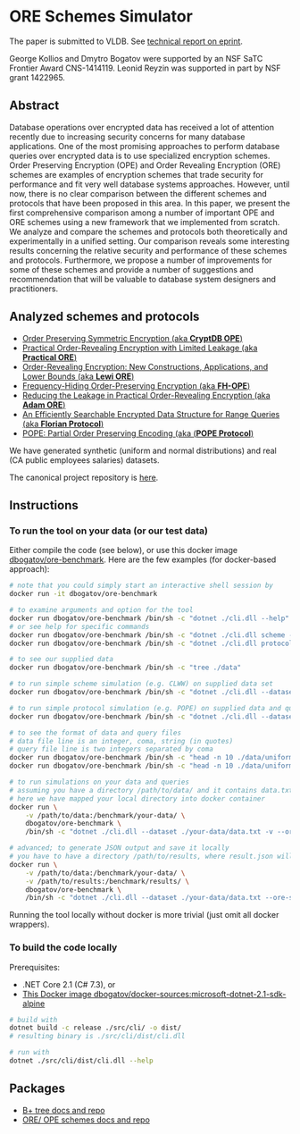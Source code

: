 # ORE Schemes Simulator

The paper is submitted to VLDB.
See [technical report on eprint](https://eprint.iacr.org/2018/953.pdf).

George Kollios and Dmytro Bogatov were supported by an NSF SaTC Frontier Award CNS-1414119.
Leonid Reyzin was supported in part by NSF grant 1422965.

## Abstract

Database operations over encrypted data has received a lot of attention recently due to increasing security concerns for many database applications.
One of the most promising approaches to perform database queries over encrypted data is to use specialized encryption schemes.
Order Preserving Encryption (OPE) and Order Revealing Encryption (ORE) schemes are examples of encryption schemes that trade security for performance and fit very well database systems approaches. However, until now, there is no clear comparison between the different schemes and protocols that have been proposed in this area.
In this paper, we present the first comprehensive comparison among a number of important OPE and ORE schemes using a new framework that we implemented from scratch.
We analyze and compare the schemes and protocols both theoretically and experimentally in a unified setting.
Our comparison reveals some interesting results concerning the relative security and performance of these schemes and protocols.
Furthermore, we propose a number of improvements for some of these schemes and provide a number of suggestions and recommendation that will be valuable to database system designers and practitioners.

## Analyzed schemes and protocols

- [Order Preserving Symmetric Encryption (aka **CryptDB OPE**)](https://eprint.iacr.org/2012/624.pdf)
- [Practical Order-Revealing Encryption with Limited Leakage (aka **Practical ORE**)](https://eprint.iacr.org/2015/1125.pdf)
- [Order-Revealing Encryption: New Constructions, Applications, and Lower Bounds (aka **Lewi ORE**)](https://eprint.iacr.org/2016/612.pdf)
- [Frequency-Hiding Order-Preserving Encryption (aka **FH-OPE**)](http://www.fkerschbaum.org/ccs15.pdf)
- [Reducing the Leakage in Practical Order-Revealing Encryption (aka **Adam ORE**)](https://eprint.iacr.org/2016/661.pdf)
- [An Efficiently Searchable Encrypted Data Structure for Range Queries (aka **Florian Protocol**)](https://arxiv.org/pdf/1709.09314.pdf)
- [POPE: Partial Order Preserving Encoding (aka (**POPE Protocol**)](https://arxiv.org/pdf/1610.04025.pdf)

We have generated synthetic (uniform and normal distributions) and real (CA public employees salaries) datasets.

The canonical project repository is [here](https://git.dbogatov.org/bu/ore-benchmark/Project-Code).

## Instructions

### To run the tool on your data (or our test data)

Either compile the code (see below), or use this docker image [dbogatov/ore-benchmark](https://hub.docker.com/r/dbogatov/ore-benchmark/).
Here are the few examples (for docker-based approach):

```bash
# note that you could simply start an interactive shell session by
docker run -it dbogatov/ore-benchmark

# to examine arguments and option for the tool
docker run dbogatov/ore-benchmark /bin/sh -c "dotnet ./cli.dll --help"
# or see help for specific commands
docker run dbogatov/ore-benchmark /bin/sh -c "dotnet ./cli.dll scheme --help"
docker run dbogatov/ore-benchmark /bin/sh -c "dotnet ./cli.dll protocol --help"

# to see our supplied data
docker run dbogatov/ore-benchmark /bin/sh -c "tree ./data"

# to run simple scheme simulation (e.g. CLWW) on supplied data set
docker run dbogatov/ore-benchmark /bin/sh -c "dotnet ./cli.dll --dataset ./data/uniform/data.txt -v --ore-scheme practicalore scheme"

# to run simple protocol simulation (e.g. POPE) on supplied data and query sets
docker run dbogatov/ore-benchmark /bin/sh -c "dotnet ./cli.dll --dataset ./data/uniform/data.txt -v --ore-scheme pope protocol --queries ./data/uniform/queries-1.txt"

# to see the format of data and query files
# data file line is an integer, coma, string (in quotes)
# query file line is two integers separated by coma
docker run dbogatov/ore-benchmark /bin/sh -c "head -n 10 ./data/uniform/data.txt"
docker run dbogatov/ore-benchmark /bin/sh -c "head -n 10 ./data/uniform/queries-1.txt"

# to run simulations on your data and queries
# assuming you have a directory /path/to/data/ and it contains data.txt and queries.txt
# here we have mapped your local directory into docker container
docker run \
	-v /path/to/data:/benchmark/your-data/ \
	dbogatov/ore-benchmark \
	/bin/sh -c "dotnet ./cli.dll --dataset ./your-data/data.txt -v --ore-scheme pope protocol --queries ./your-data/queries.txt"

# advanced; to generate JSON output and save it locally
# you have to have a directory /path/to/results, where result.json will appear
docker run \
	-v /path/to/data:/benchmark/your-data/ \
	-v /path/to/results:/benchmark/results/ \
	dbogatov/ore-benchmark \
	/bin/sh -c "dotnet ./cli.dll --dataset ./your-data/data.txt --ore-scheme pope protocol --queries ./your-data/queries.txt > ./results/result.json"
```

Running the tool locally without docker is more trivial (just omit all docker wrappers).

### To build the code locally

Prerequisites:

- .NET Core 2.1 (C# 7.3), or
- [This Docker image dbogatov/docker-sources:microsoft-dotnet-2.1-sdk-alpine](https://hub.docker.com/r/dbogatov/docker-sources/tags/)

```bash
# build with
dotnet build -c release ./src/cli/ -o dist/
# resulting binary is ./src/cli/dist/cli.dll

# run with
dotnet ./src/cli/dist/cli.dll --help
```

## Packages

- [B+ tree docs and repo](./src/b-plus-tree)
- [ORE/ OPE schemes docs and repo](./src/ore-schemes)
